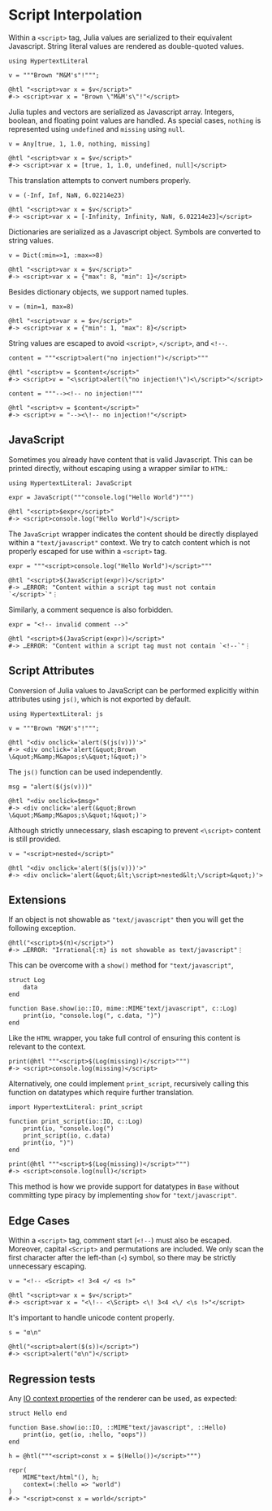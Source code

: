 # Script Interpolation

Within a `<script>` tag, Julia values are serialized to their equivalent
Javascript.  String literal values are rendered as double-quoted values.

    using HypertextLiteral

    v = """Brown "M&M's"!""";

    @htl "<script>var x = $v</script>"
    #-> <script>var x = "Brown \"M&M's\"!"</script>

Julia tuples and vectors are serialized as Javascript array. Integers,
boolean, and floating point values are handled. As special cases,
`nothing` is represented using `undefined` and `missing` using `null`.

    v = Any[true, 1, 1.0, nothing, missing]

    @htl "<script>var x = $v</script>"
    #-> <script>var x = [true, 1, 1.0, undefined, null]</script>

This translation attempts to convert numbers properly.

    v = (-Inf, Inf, NaN, 6.02214e23)

    @htl "<script>var x = $v</script>"
    #-> <script>var x = [-Infinity, Infinity, NaN, 6.02214e23]</script>

Dictionaries are serialized as a Javascript object. Symbols are
converted to string values.

    v = Dict(:min=>1, :max=>8)

    @htl "<script>var x = $v</script>"
    #-> <script>var x = {"max": 8, "min": 1}</script>

Besides dictionary objects, we support named tuples.

    v = (min=1, max=8)

    @htl "<script>var x = $v</script>"
    #-> <script>var x = {"min": 1, "max": 8}</script>

String values are escaped to avoid `<script>`, `</script>`, and `<!--`.

    content = """<script>alert("no injection!")</script>"""

    @htl "<script>v = $content</script>"
    #-> <script>v = "<\script>alert(\"no injection!\")<\/script>"</script>

    content = """--><!-- no injection!"""

    @htl "<script>v = $content</script>"
    #-> <script>v = "--><\!-- no injection!"</script>

## JavaScript

Sometimes you already have content that is valid Javascript. This can be
printed directly, without escaping using a wrapper similar to `HTML`:

    using HypertextLiteral: JavaScript

    expr = JavaScript("""console.log("Hello World")""")

    @htl "<script>$expr</script>"
    #-> <script>console.log("Hello World")</script>

The `JavaScript` wrapper indicates the content should be directly
displayed within a `"text/javascript"` context. We try to catch content
which is not properly escaped for use within a `<script>` tag.

    expr = """<script>console.log("Hello World")</script>"""

    @htl "<script>$(JavaScript(expr))</script>"
    #-> …ERROR: "Content within a script tag must not contain `</script>`"⋮

Similarly, a comment sequence is also forbidden.

    expr = "<!-- invalid comment -->"

    @htl "<script>$(JavaScript(expr))</script>"
    #-> …ERROR: "Content within a script tag must not contain `<!--`"⋮

## Script Attributes

Conversion of Julia values to JavaScript can be performed explicitly
within attributes using `js()`, which is not exported by default.

    using HypertextLiteral: js

    v = """Brown "M&M's"!""";

    @htl "<div onclick='alert($(js(v)))'>"
    #-> <div onclick='alert(&quot;Brown \&quot;M&amp;M&apos;s\&quot;!&quot;)'>

The `js()` function can be used independently.

    msg = "alert($(js(v)))"

    @htl "<div onclick=$msg>"
    #-> <div onclick='alert(&quot;Brown \&quot;M&amp;M&apos;s\&quot;!&quot;)'>

Although strictly unnecessary, slash escaping to prevent `<\script>`
content is still provided.

    v = "<script>nested</script>"

    @htl "<div onclick='alert($(js(v)))'>"
    #-> <div onclick='alert(&quot;&lt;\script>nested&lt;\/script>&quot;)'>

## Extensions

If an object is not showable as `"text/javascript"` then you will get
the following exception.

    @htl("<script>$(π)</script>")
    #-> …ERROR: "Irrational{:π} is not showable as text/javascript"⋮

This can be overcome with a `show()` method for `"text/javascript"`,

    struct Log
        data
    end

    function Base.show(io::IO, mime::MIME"text/javascript", c::Log)
        print(io, "console.log(", c.data, ")")
    end

Like the `HTML` wrapper, you take full control of ensuring this content
is relevant to the context.

    print(@htl """<script>$(Log(missing))</script>""")
    #-> <script>console.log(missing)</script>

Alternatively, one could implement `print_script`, recursively calling
this function on datatypes which require further translation.

    import HypertextLiteral: print_script

    function print_script(io::IO, c::Log)
        print(io, "console.log(")
        print_script(io, c.data)
        print(io, ")")
    end

    print(@htl """<script>$(Log(missing))</script>""")
    #-> <script>console.log(null)</script>

This method is how we provide support for datatypes in `Base` without
committing type piracy by implementing `show` for `"text/javascript"`.

## Edge Cases

Within a `<script>` tag, comment start (`<!--`) must also be escaped.
Moreover, capital `<Script>` and permutations are included. We only scan
the first character after the left-than (`<`) symbol, so there may be
strictly unnecessary escaping.

    v = "<!-- <Script> <! 3<4 </ <s !>"

    @htl "<script>var x = $v</script>"
    #-> <script>var x = "<\!-- <\Script> <\! 3<4 <\/ <\s !>"</script>

It's important to handle unicode content properly.

    s = "α\n"

    @htl("<script>alert($(s))</script>")
    #-> <script>alert("α\n")</script>

## Regression tests

Any [IO context properties](https://docs.julialang.org/en/v1/base/io-network/#Base.IOContext-Tuple{IO,%20Pair}) of the renderer can be used, as expected:

    struct Hello end
    
    function Base.show(io::IO, ::MIME"text/javascript", ::Hello)
        print(io, get(io, :hello, "oops"))
    end
    
    h = @htl("""<script>const x = $(Hello())</script>""")
    
    repr(
        MIME"text/html"(), h; 
        context=(:hello => "world")
    )
    #-> "<script>const x = world</script>"
